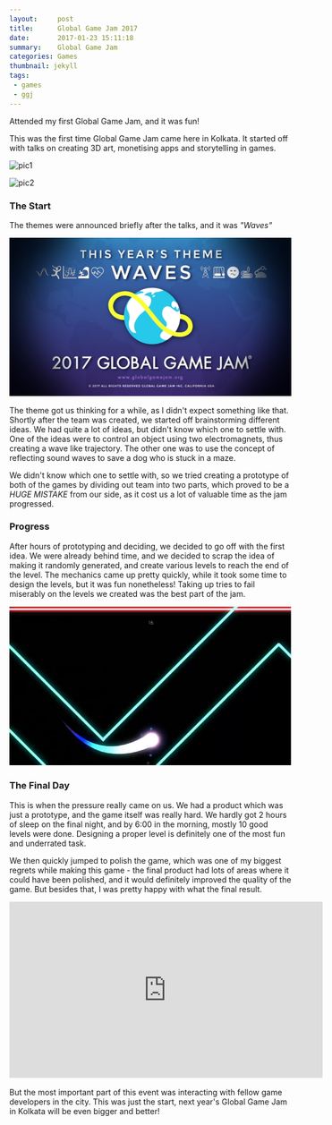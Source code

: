 ```yaml
---
layout:     post
title:      Global Game Jam 2017
date:       2017-01-23 15:11:18
summary:    Global Game Jam
categories: Games
thumbnail: jekyll
tags:
 - games
 - ggj
---
```


Attended my first Global Game Jam, and it was fun!

This was the first time Global Game Jam came here in Kolkata. It started off with talks on creating 3D art, monetising apps and storytelling in games. 

![pic1]()

![pic2]()

### The Start

The themes were announced briefly after the talks, and it was _"Waves"_

![ggj-theme](https://github.com/RudraNilBasu/blog/blob/gh-pages/images/GGJ/ggj_theme.jpg)

The theme got us thinking for a while, as I didn't expect something like that. Shortly after the team was created, we started off brainstorming different ideas. We had quite a lot of ideas, but didn't know which one to settle with. One of the ideas were to control an object using two electromagnets, thus creating a wave like trajectory. The other one was to use the concept of reflecting sound waves to save a dog who is stuck in a maze.

We didn't know which one to settle with, so we tried creating a prototype of both of the games by dividing out team into two parts, which proved to be a *HUGE MISTAKE* from our side, as it cost us a lot of valuable time as the jam progressed.

### Progress 

After hours of prototyping and deciding, we decided to go off with the first idea. We were already behind time, and we decided to scrap the idea of making it randomly generated, and create various levels to reach the end of the level. The mechanics came up pretty quickly, while it took some time to design the levels, but it was fun nonetheless! Taking up tries to fail miserably on the levels we created was the best part of the jam.

![pic_turn_level](https://github.com/RudraNilBasu/blog/blob/gh-pages/images/GGJ/ggj_levels.jpg)

### The Final Day

This is when the pressure really came on us. We had a product which was just a prototype, and the game itself was really hard. We hardly got 2 hours of sleep on the final night, and by 6:00 in the morning, mostly 10 good levels were done. Designing a proper level is definitely one of the most fun and underrated task.

We then quickly jumped to polish the game, which was one of my biggest regrets while making this game - the final product had lots of areas where it could have been polished, and it would definitely improved the quality of the game. But besides that, I was pretty happy with what the final result.

<iframe width="560" height="315" src="https://www.youtube.com/embed/W02j74X4rCQ" frameborder="0" allowfullscreen></iframe>

But the most important part of this event was interacting with fellow game developers in the city. This was just the start, next year's Global Game Jam in Kolkata will be even bigger and better!